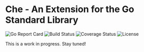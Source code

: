 # Che - An Extension for the Go Standard Library

![Go Report Card](https://goreportcard.com/badge/github.com/comfortablynumb/che)
![Build Status](https://github.com/comfortablynumb/che/actions/workflows/build.yml/badge.svg)
![Coverage Status](https://coveralls.io/repos/github/comfortablynumb/che/badge.svg?branch=main)
![License](https://img.shields.io/github/license/comfortablynumb/che)

This is a work in progress. Stay tuned!